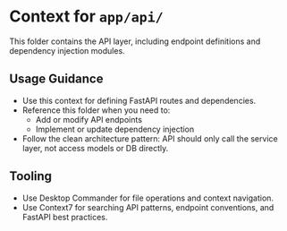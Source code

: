 # Context for `app/api/`

This folder contains the API layer, including endpoint definitions and dependency injection modules.

## Usage Guidance
- Use this context for defining FastAPI routes and dependencies.
- Reference this folder when you need to:
  - Add or modify API endpoints
  - Implement or update dependency injection
- Follow the clean architecture pattern: API should only call the service layer, not access models or DB directly.

## Tooling
- Use Desktop Commander for file operations and context navigation.
- Use Context7 for searching API patterns, endpoint conventions, and FastAPI best practices.
